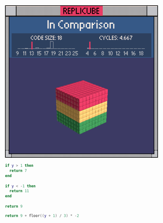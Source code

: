![preview](./preview.gif)

```lua
if y > 1 then
  return 7
end

if y < -1 then
  return 11
end

return 9
```

```lua
return 9 + floor((y + 1) / 3) * -2
```
